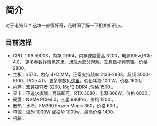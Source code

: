 # 简介
对于电脑 DIY 这块一直很好奇，花时间了解一下相关知识点。

## 目前选择
- CPU ：R9 5900X，内存 DDR4，内存速度最高 3200，电源105w,PCIe 4.0， 更多参数详情见[这里][url-1]。想玩大部分游戏，又想做视频剪辑。价格 2800。
- 主板：x570，内存 4*DIMM，正常支持频率 2133-2933，超频 3000-5100，PCIe 4.0，更多参数见[这里][url-2]。假设耗能 100 W，价格 1600。
- 内存：宏碁掠夺者 3200, 16g*2 DDR4 ,价格 1500 。
- 显卡：不追求旗舰，高端即可，RTX 3080，电源 800W。价格 6000 。
- 硬盘：NVMe PCIe4.0，三星 980Pro，价格 1200 。
- 散热：水冷，FM360 Frozen Magic 360，价格 600 。
- 电源：海韵 1000W 或振华 1000w，最高价格 1400。
- 机箱：



[url-1]:https://www.amd.com/zh-hans/products/cpu/amd-ryzen-9-5900x
[url-2]:https://www.asus.com.cn/Motherboards-Components/Motherboards/PRIME/PRIME-X570-PRO/techspec/